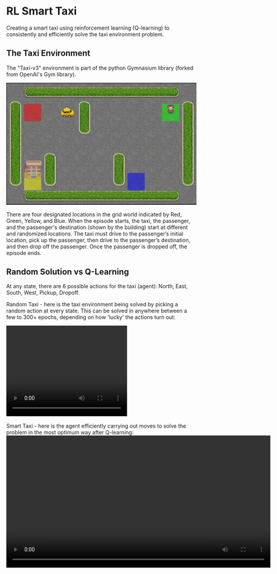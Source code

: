 # RL Smart Taxi

Creating a smart taxi using reinforcement learning (Q-learning) to consistently and efficiently solve the taxi environment problem.


## The Taxi Environment

The "Taxi-v3" environment is part of the python Gymnasium library (forked from OpenAI's Gym library). 

<img src="images/taxi_env.png" width="700" />

There are four designated locations in the grid world indicated by Red, Green, Yellow, and Blue. When the episode starts, the taxi, the passenger, and the passenger's destination (shown by the building) start at different and randomized locations. The taxi must drive to the passenger’s initial location, pick up the passenger, then drive to the passenger’s destination, and then drop off the passenger. Once the passenger is dropped off, the episode ends. 

## Random Solution vs Q-Learning

At any state, there are 6 possible actions for the taxi (agent): North, East, South, West, Pickup, Dropoff.

Random Taxi - here is the taxi environment being solved by picking a random action at every state. This can be solved in anywhere between a few to 300+ epochs, depending on how 'lucky' the actions turn out:

<video width="320" height="240" controls>
  <source src="path/to/your-video.mp4" type="video/mp4">
  Your browser does not support the video tag.
</video>

Smart Taxi - here is the agent efficiently carrying out moves to solve the problem in the most optimum way after Q-learning:
<video src="taxi_sol_vids/smart_taxi.mp4" width="700" />

